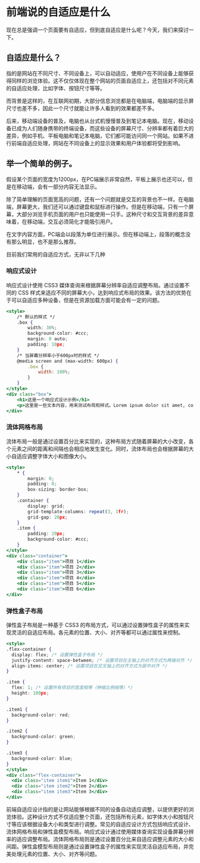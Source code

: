 # 前端说的自适应是什么

现在总是强调一个页面要有自适应，但到底自适应是什么呢？今天，我们来探讨一下。

## 自适应是什么？

指的是网站在不同尺寸、不同设备上，可以自动适应，使用户在不同设备上能够获得同样的浏览体验。这不仅仅体现在整个网站的页面自适应上，还包括对不同元素的自适应处理，比如字体、按钮尺寸等等。

而背景是这样的，在互联网初期，大部分信息浏览都是在电脑端，电脑端的显示屏尺寸也差不多，因此一个尺寸就能让许多人看到的效果都差不多。

后来，移动端设备的普及，电脑也从台式机慢慢普及到笔记本电脑。现在，移动设备已成为人们随身携带的终端设备，而这些设备的屏幕尺寸、分辨率都有着巨大的差异，例如手机、平板电脑和笔记本电脑，它们都可能访问同一个网站。如果不进行前端自适应处理，网站在不同设备上的显示效果和用户体验都将受到影响。

## 举一个简单的例子。

假设某个页面的宽度为1200px，在PC端展示非常自然，平板上展示也还可以，但是在移动端，会有一部分内容无法显示。

除了简单理解的页面宽高的问题，还有一个问题就是交互的背景也不一样。在电脑端，屏幕更大，我们还可以通过键盘和鼠标进行操作。但是在移动端，只有一个屏幕，大部分浏览手机页面的用户也只能使用一只手。这种尺寸和交互背景的差异意味着，在移动端，交互必须简化才能吸引用户。

在文字内容方面，PC端会以段落为单位进行展示。但在移动端上，段落的概念没有那么明显，也不是那么推荐。

目前我们常用的自适应方式，无非以下几种

### 响应式设计

响应式设计使用 CSS3 媒体查询来根据屏幕分辨率自适应调整布局。通过设置不同的 CSS 样式来适应不同的屏幕大小，达到响应式布局的效果。该方法的优势在于可以自适应多种设备，但是在资源加载方面可能会有一定的问题。

```jsx
<style>
	/* 默认的样式 */
	.box {
		width: 30%;
		background-color: #ccc;
		margin: 0 auto;
		padding: 10px;
	}
	/* 当屏幕分辨率小于600px时的样式 */
	@media screen and (max-width: 600px) {
		.box {
			width: 100%;
		}
	}
</style>
<div class="box">
	<h1>这是一个响应式设计示例</h1>
	<p>这里是一些文本内容，用来测试布局和样式。Lorem ipsum dolor sit amet, consectetur adipiscing elit. Sed fringilla euismod lorem id bibendum.</p>
</div>
```

### 流体网格布局

流体布局一般是通过设置百分比来实现的，这种布局方式随着屏幕的大小改变，各个元素之间的距离和间隔也会相应地发生变化。同时，流体布局也会根据屏幕的大小自适应调整字体大小和图像大小。

```jsx
<style>
	* {
		margin: 0;
		padding: 0;
		box-sizing: border-box;
	}
	.container {
		display: grid;
		grid-template-columns: repeat(3, 1fr);
		grid-gap: 20px;
	}
	.item {
		padding: 20px;
		background-color: #ccc;
	}
</style>
<div class="container">
	<div class="item">项目 1</div>
	<div class="item">项目 2</div>
	<div class="item">项目 3</div>
	<div class="item">项目 4</div>
	<div class="item">项目 5</div>
	<div class="item">项目 6</div>
</div>

```

### 弹性盒子布局

弹性盒子布局是一种基于 CSS3 的布局方式，可以通过设置弹性盒子的属性来实现灵活的自适应布局。各元素的位置、大小、对齐等都可以通过属性来控制。

```jsx
<style>
.flex-container {
  display: flex; /* 设置弹性盒子布局 */
  justify-content: space-between; /* 设置项目在主轴上的对齐方式为两端对齐 */
  align-items: center; /* 设置项目在交叉轴上的对齐方式为居中对齐 */
}

.item {
  flex: 1; /* 设置所有项目的宽度相等（伸缩比例相等）*/
  height: 100px;
}

.item1 {
  background-color: red;
}

.item2 {
  background-color: green;
}

.item3 {
  background-color: blue;
}
</style>
<div class="flex-container">
  <div class="item item1">Item 1</div>
  <div class="item item2">Item 2</div>
  <div class="item item3">Item 3</div>
</div>
```

前端自适应设计指的是让网站能够根据不同的设备自动适应调整，以提供更好的浏览体验。这种设计方式不仅适应整个页面，还包括所有元素，如字体大小和按钮尺寸等应该根据设备大小和类型进行调整。常见的自适应设计方式包括响应式设计、流体网格布局和弹性盒模型布局。响应式设计通过使用媒体查询实现设备屏幕分辨率的适应调整布局。流体网格布局则是通过设置百分比来自适应调整元素的大小和间距。弹性盒模型布局则是通过设置弹性盒子的属性来实现灵活自适应布局，并完美处理元素的位置、大小、对齐等问题。